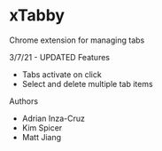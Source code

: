 # xTabby
Chrome extension for managing tabs

3/7/21 - UPDATED Features
* Tabs activate on click
* Select and delete multiple tab items


Authors

- Adrian Inza-Cruz
- Kim Spicer
- Matt Jiang

